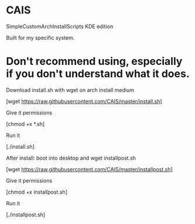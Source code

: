 # CAIS
SimpleCustomArchInstallScripts
KDE edition

Built for my specific system. 
# Don't recommend using, especially if you don't understand what it does.

Download install.sh with wget on arch install medium

[wget https://raw.githubusercontent.com/CAIS/master/install.sh]

Give it permissions

[chmod +x *.sh]

Run it

[./install.sh]


After install: boot into desktop and wget installpost.sh

[wget https://raw.githubusercontent.com/CAIS/master/installpost.sh]

Give it permissions

[chmod +x installpost.sh]

Run it

[./installpost.sh]

